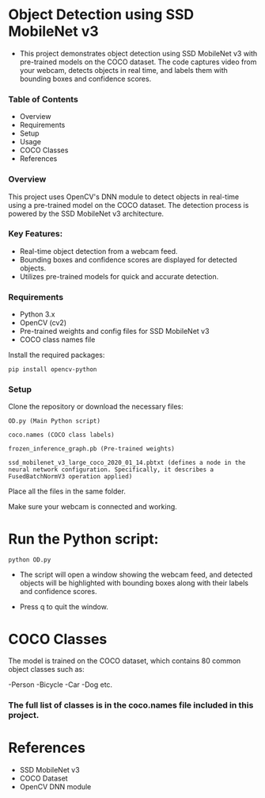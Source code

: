 # Object Detection using SSD MobileNet v3
- This project demonstrates object detection using SSD MobileNet v3 with pre-trained models on the COCO dataset. The code captures video from your webcam, detects objects in real time, and labels them with bounding boxes and confidence scores.

### Table of Contents
- Overview
- Requirements
- Setup
- Usage
- COCO Classes
- References

### Overview
This project uses OpenCV's DNN module to detect objects in real-time using a pre-trained model on the COCO dataset. The detection process is powered by the SSD MobileNet v3 architecture.

### Key Features:

- Real-time object detection from a webcam feed.
- Bounding boxes and confidence scores are displayed for detected objects.
- Utilizes pre-trained models for quick and accurate detection.

### Requirements
- Python 3.x
- OpenCV (cv2)
- Pre-trained weights and config files for SSD MobileNet v3
- COCO class names file

Install the required packages:
```
pip install opencv-python
```


### Setup
Clone the repository or download the necessary files:
```
OD.py (Main Python script)
```
```
coco.names (COCO class labels)
```
```
frozen_inference_graph.pb (Pre-trained weights)
```
```
ssd_mobilenet_v3_large_coco_2020_01_14.pbtxt (defines a node in the neural network configuration. Specifically, it describes a FusedBatchNormV3 operation applied)
```
Place all the files in the same folder.


Make sure your webcam is connected and working.


# Run the Python script:
```
python OD.py
```
- The script will open a window showing the webcam feed, and detected objects will be highlighted with bounding boxes along with their labels and confidence scores.

- Press q to quit the window.

# COCO Classes

The model is trained on the COCO dataset, which contains 80 common object classes such as:

-Person
-Bicycle
-Car
-Dog etc.

### The full list of classes is in the coco.names file included in this project.

# References
- SSD MobileNet v3
- COCO Dataset
- OpenCV DNN module
